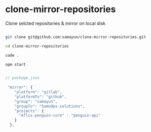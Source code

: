 # clone-mirror-repositories
Clone selcted repositories &amp; mirror on local  disk


```bash

git clone git@github.com:samayun/clone-mirror-repositories.git

cd clone-mirror-repositories

code .

npm start

```



```js

// package.json
  
 "mirror": {
    "platform": "gitlab",
    "platformTo": "github", 
    "group": "samayun",
    "groupTo": "SamuOps-solutions", 
    "projects": {
      "mflix-penguin-core" : "penguin-api"
    }
  },


```


